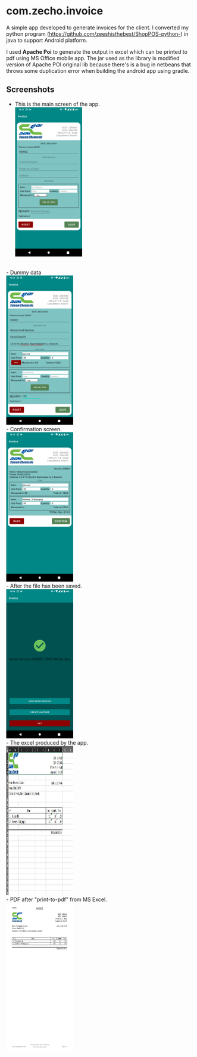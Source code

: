 ﻿# com.zecho.invoice
A simple app developed to generate invoices for the client.
I converted my python program (https://github.com/zeeshisthebest/ShopPOS-python-) in java to support Android platform.

I used **Apache Poi** to generate the output in excel which can be printed to pdf using MS Office mobile app. The jar used as the library is modified version of Apache POI original lib because there's is a bug in netbeans that throws some duplication error when building the android app using gradle.

## Screenshots
- This is the main screen of the app.<br>
<img src="https://raw.githubusercontent.com/zeeshisthebest/com.zecho.invoice/main/snapshots/1.png?token=GHSAT0AAAAAABTJEQITUDA6OGJUPE346GIQYSN4IGA" 
     width="180" height="400"/>
<br>
- Dummy data<br>
<img src="https://raw.githubusercontent.com/zeeshisthebest/com.zecho.invoice/main/snapshots/2.png?token=GHSAT0AAAAAABTJEQITHIMYIJ7UMF6IHGNYYSN4MNA" 
     width="180" height="400"/>
<br>
- Confirmation screen.<br>
<img src="https://raw.githubusercontent.com/zeeshisthebest/com.zecho.invoice/main/snapshots/3.png?token=GHSAT0AAAAAABTJEQIS5GYOC4UH7TLV6N7KYSN4MXQ" 
     width="180" height="400"/>
<br>
- After the file has been saved.<br>
<img src="https://raw.githubusercontent.com/zeeshisthebest/com.zecho.invoice/main/snapshots/4.png?token=GHSAT0AAAAAABTJEQISAFCG4A6DXKVDNOB6YSN4NAQ" 
     width="180" height="400"/>
<br>
- The excel produced by the app.<br>
<img src="https://raw.githubusercontent.com/zeeshisthebest/com.zecho.invoice/main/snapshots/excel.jpg?token=GHSAT0AAAAAABTJEQITWNKNRUFVVWTULRP2YSN4NSA" 
     width="180" height="400"/>
<br>
- PDF after "print-to-pdf" from MS Excel.<br>
<img src="https://raw.githubusercontent.com/zeeshisthebest/com.zecho.invoice/main/snapshots/pdf.jpg?token=GHSAT0AAAAAABTJEQISEORTQRUAEZOIJZU4YSN4K2A" 
     width="180" height="400"/>
